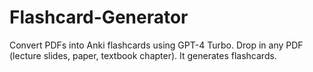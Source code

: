# Flashcard-Generator
Convert PDFs into Anki flashcards using GPT-4 Turbo. Drop in any PDF (lecture slides, paper, textbook chapter). It generates flashcards.

